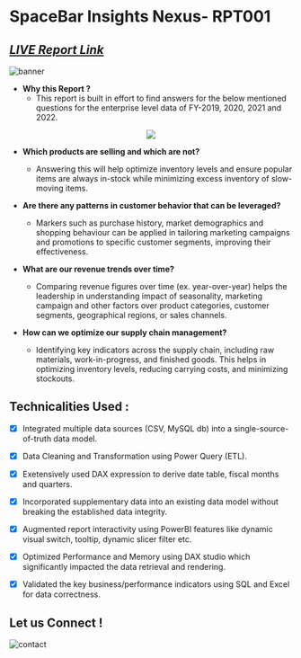 # SpaceBar Insights Nexus- RPT001

_[LIVE Report Link](https://app.powerbi.com/view?r=eyJrIjoiNTNlYjkyZmQtNTUyNy00ZjUyLTkxNjctYmFmMzYwNDE2MjEwIiwidCI6ImM2ZTU0OWIzLTVmNDUtNDAzMi1hYWU5LWQ0MjQ0ZGM1YjJjNCJ9)_
---
![banner](https://github.com/analytic-space/SpaceBar-Insights-Nexus/assets/163823882/65eb3b46-b03a-46cd-85b7-47470ee0625a)

- **Why this Report ?** 
   - This report is built in effort to find answers for the below mentioned questions for the enterprise level data of FY-2019, 2020, 2021 and 2022. 

<p align="center">
  <img src="https://github.com/analytic-space/SpaceBar-Insights-Nexus/assets/163823882/75ac5529-d363-4b96-a7f9-72a4279556f0"/>
</p>

- **Which products are selling and which are not?**
   - Answering this will help optimize inventory levels and ensure popular items are always in-stock while minimizing excess inventory of slow-moving items.

- **Are there any patterns in customer behavior that can be leveraged?**
   - Markers such as purchase history, market demographics and shopping behaviour can be applied in tailoring marketing campaigns and promotions to specific customer segments, improving their effectiveness.
 
- **What are our revenue trends over time?**
   - Comparing revenue figures over time (ex. year-over-year) helps the leadership in understanding impact of seasonality, marketing campaign and other factors over product categories, customer segments, geographical regions, or sales channels.
 
- **How can we optimize our supply chain management?**
   - Identifying key indicators across the supply chain, including raw materials, work-in-progress, and finished goods. This helps in optimizing inventory levels, reducing carrying costs, and minimizing stockouts.  

## Technicalities Used :
- [x]	Integrated multiple data sources (CSV, MySQL db) into a single-source-of-truth data model.
- [x]	Data Cleaning and Transformation using Power Query (ETL).
- [x]	Exetensively used DAX expression to derive date table, fiscal months and quarters.
- [x]	Incorporated supplementary data into an existing data model without breaking the established data integrity.
- [x]	Augmented report interactivity using PowerBI features like dynamic visual switch, tooltip, dynamic slicer filter etc.
- [x]	Optimized Performance and Memory using DAX studio which significantly impacted the data retrieval and rendering.
- [x]	Validated the key business/performance indicators using SQL and Excel for data correctness.


## Let us Connect !
![contact](https://github.com/analytic-space/SpaceBar-Insights-Nexus/assets/163823882/1c46f8c9-07b9-478c-bb0a-b98824c213cb)

